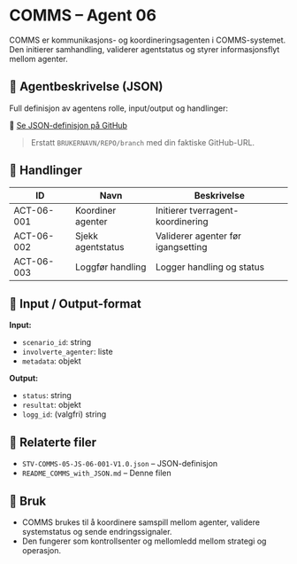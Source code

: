 
# COMMS – Agent 06

COMMS er kommunikasjons- og koordineringsagenten i COMMS-systemet. Den initierer samhandling, validerer agentstatus og styrer informasjonsflyt mellom agenter.

## 📘 Agentbeskrivelse (JSON)
Full definisjon av agentens rolle, input/output og handlinger:

🔗 [Se JSON-definisjon på GitHub](https://raw.githubusercontent.com/BRUKERNAVN/REPO/branch/definitions/STV-COMMS-05-JS-06-001-V1.0.json)

> Erstatt `BRUKERNAVN/REPO/branch` med din faktiske GitHub-URL.

## 🧩 Handlinger

| ID         | Navn                    | Beskrivelse |
|------------|-------------------------|-------------|
| ACT-06-001 | Koordiner agenter       | Initierer tverragent-koordinering |
| ACT-06-002 | Sjekk agentstatus       | Validerer agenter før igangsetting |
| ACT-06-003 | Loggfør handling        | Logger handling og status |

## 🔁 Input / Output-format

**Input:**
- `scenario_id`: string
- `involverte_agenter`: liste
- `metadata`: objekt

**Output:**
- `status`: string
- `resultat`: objekt
- `logg_id`: (valgfri) string

## 📂 Relaterte filer

- `STV-COMMS-05-JS-06-001-V1.0.json` – JSON-definisjon
- `README_COMMS_with_JSON.md` – Denne filen

## 🧠 Bruk

- COMMS brukes til å koordinere samspill mellom agenter, validere systemstatus og sende endringssignaler.
- Den fungerer som kontrollsenter og mellomledd mellom strategi og operasjon.
